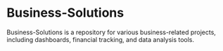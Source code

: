 # Business-Solutions
Business-Solutions is a repository for various business-related projects, including dashboards, financial tracking, and data analysis tools.
